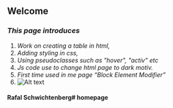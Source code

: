 ﻿## Welcome

### _This page introduces_

1.  _Work on creating a table in html,_
2.  _Adding styling in css,_
3.  _Using pseudoclasses such as "hover", "activ" etc_
4.  _Js code use to change html page to dark motiv._
5.  _First time used in me page “Block Element Modifier”_
6.  <img title="a title" alt="Alt text" src="../images/table.png ">
#### Rafal Schwichtenberg# homepage
